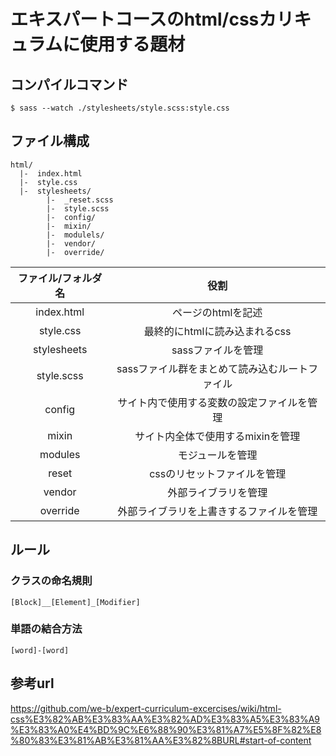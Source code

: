 # エキスパートコースのhtml/cssカリキュラムに使用する題材

## コンパイルコマンド

```
$ sass --watch ./stylesheets/style.scss:style.css
```

## ファイル構成

```
html/
  |-  index.html
  |-  style.css
  |-  stylesheets/
        |-  _reset.scss
        |-  style.scss
        |-  config/
        |-  mixin/
        |-  modulels/
        |-  vendor/
        |-  override/
```

ファイル/フォルダ名 | 役割
:-:                 | :-:
index.html          | ページのhtmlを記述
style.css           | 最終的にhtmlに読み込まれるcss
stylesheets         | sassファイルを管理
style.scss          | sassファイル群をまとめて読み込むルートファイル
config              | サイト内で使用する変数の設定ファイルを管理
mixin               | サイト内全体で使用するmixinを管理
modules             | モジュールを管理
reset               | cssのリセットファイルを管理
vendor              | 外部ライブラリを管理
override            | 外部ライブラリを上書きするファイルを管理

## ルール

### クラスの命名規則

```
[Block]__[Element]_[Modifier]
```

### 単語の結合方法

```
[word]-[word]
```

## 参考url

https://github.com/we-b/expert-curriculum-excercises/wiki/html-css%E3%82%AB%E3%83%AA%E3%82%AD%E3%83%A5%E3%83%A9%E3%83%A0%E4%BD%9C%E6%88%90%E3%81%A7%E5%8F%82%E8%80%83%E3%81%AB%E3%81%AA%E3%82%8BURL#start-of-content
